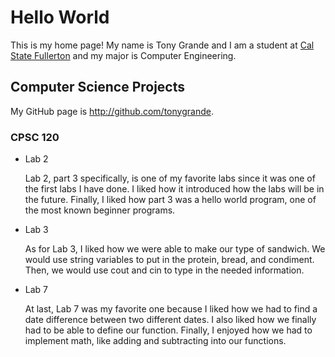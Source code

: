 # Hello World

This is my home page! My name is Tony Grande and I am a student at [Cal State Fullerton](http://www.fullerton.edu/) and my major is Computer Engineering.

## Computer Science Projects

My GitHub page is http://github.com/tonygrande.

### CPSC 120

* Lab 2

    Lab 2, part 3 specifically, is one of my favorite labs since it was one 
    of the first labs I have done. I liked how it introduced how the labs
    will be in the future. Finally, I liked how part 3 was a hello world
    program, one of the most known beginner programs.

* Lab 3

    As for Lab 3, I liked how we were able to make our type of sandwich.
    We would use string variables to put in the protein, bread, and
    condiment. Then, we would use cout and cin to type in the needed
    information.


* Lab 7

    At last, Lab 7 was my favorite one because I liked how we had to
    find a date difference between two different dates. I also liked
    how we finally had to be able to define our function. Finally, I
    enjoyed how we had to implement math, like adding and subtracting
    into our functions.

